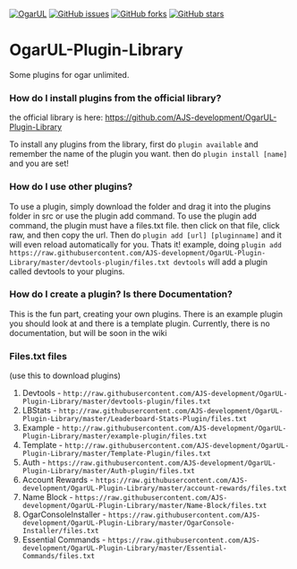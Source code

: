 [![OgarUL](https://img.shields.io/badge/Ogar%20Unlimited-AJS_Development-green.svg)](https://github.com/AJS-development/Ogar-unlimited)  [![GitHub issues](https://img.shields.io/github/issues/AJS-development/OgarUL-Plugin-Library.svg)](https://github.com/AJS-development/OgarUL-Plugin-Library/issues)  [![GitHub forks](https://img.shields.io/github/forks/AJS-development/OgarUL-Plugin-Library.svg)](https://github.com/AJS-development/OgarUL-Plugin-Library/network)  [![GitHub stars](https://img.shields.io/github/stars/AJS-development/OgarUL-Plugin-Library.svg)](https://github.com/AJS-development/OgarUL-Plugin-Library/stargazers)

# OgarUL-Plugin-Library
Some plugins for ogar unlimited. 



### How do I install plugins from the official library?
the official library is here: https://github.com/AJS-development/OgarUL-Plugin-Library


To install any plugins from the library, first do `plugin available` and remember the name of the plugin you want. then do `plugin install [name]` and you are set!

### How do I use other plugins?

To use a plugin, simply download the folder and drag it into the plugins folder in src or use the plugin add command. To use the plugin add command, the plugin must have a files.txt file. then click on that file, click raw, and then copy the url. Then do `plugin add [url] [pluginname]` and it will even reload automatically for you. Thats it! example, doing `plugin add https://raw.githubusercontent.com/AJS-development/OgarUL-Plugin-Library/master/devtools-plugin/files.txt devtools` will add a plugin called devtools to your plugins.

### How do I create a plugin? Is there Documentation?

This is the fun part, creating your own plugins. There is an example plugin you should look at and there is a template plugin. Currently, there is no documentation, but will be soon in the wiki

### Files.txt files
(use this to download plugins)
 1. Devtools - `http://raw.githubusercontent.com/AJS-development/OgarUL-Plugin-Library/master/devtools-plugin/files.txt`
 2. LBStats - `http://raw.githubusercontent.com/AJS-development/OgarUL-Plugin-Library/master/Leaderboard-Stats-Plugin/files.txt`
 3. Example - `http://raw.githubusercontent.com/AJS-development/OgarUL-Plugin-Library/master/example-plugin/files.txt`
 4. Template - `http://raw.githubusercontent.com/AJS-development/OgarUL-Plugin-Library/master/Template-Plugin/files.txt`
 5. Auth - `https://raw.githubusercontent.com/AJS-development/OgarUL-Plugin-Library/master/Auth-plugin/files.txt`
 6. Account Rewards - `https://raw.githubusercontent.com/AJS-development/OgarUL-Plugin-Library/master/account-rewards/files.txt`
 7. Name Block - `https://raw.githubusercontent.com/AJS-development/OgarUL-Plugin-Library/master/Name-Block/files.txt`
 8. OgarConsoleInstaller - `https://raw.githubusercontent.com/AJS-development/OgarUL-Plugin-Library/master/OgarConsole-Installer/files.txt`
 9. Essential Commands - `https://raw.githubusercontent.com/AJS-development/OgarUL-Plugin-Library/master/Essential-Commands/files.txt`
